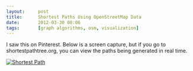 ```yaml
---
layout:     post
title:      Shortest Paths Using OpenStreetMap Data
date:       2012-03-30 08:06
tags:       [graph algorithms, osm, visualization]
---
```


I saw this on Pinterest. Below is a screen capture, but if you go to
shortestpathtree.org, you can view the paths being generated in real
time.

[![Shortest Path](https://media-cache-ak0.pinimg.com/550x/76/bd/08/76bd0844cc82e3c90f53fd4a8342c710.jpg)](http://pinterest.com/pin/44543483784492686/)
